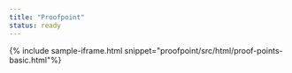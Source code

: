 ```yaml
---
title: "Proofpoint"
status: ready
---
```


{% include sample-iframe.html snippet="proofpoint/src/html/proof-points-basic.html"%}